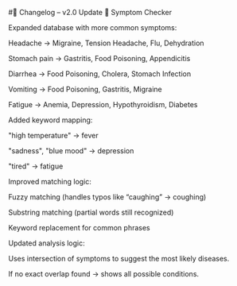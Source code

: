 #📌 Changelog – v2.0 Update
🔹 Symptom Checker

Expanded database with more common symptoms:

Headache → Migraine, Tension Headache, Flu, Dehydration

Stomach pain → Gastritis, Food Poisoning, Appendicitis

Diarrhea → Food Poisoning, Cholera, Stomach Infection

Vomiting → Food Poisoning, Gastritis, Migraine

Fatigue → Anemia, Depression, Hypothyroidism, Diabetes

Added keyword mapping:

"high temperature" → fever

"sadness", "blue mood" → depression

"tired" → fatigue

Improved matching logic:

Fuzzy matching (handles typos like “caughing” → coughing)

Substring matching (partial words still recognized)

Keyword replacement for common phrases

Updated analysis logic:

Uses intersection of symptoms to suggest the most likely diseases.

If no exact overlap found → shows all possible conditions.
